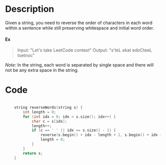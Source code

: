 # Description

Given a string, you need to reverse the order of characters in each word within a sentence while still preserving whitespace and initial word order.

#### Ex

>Input: "Let's take LeetCode contest"
>Output: "s'teL ekat edoCteeL tsetnoc"

*Note:*  In the string, each word is separated by single space and there will not be any extra space in the string.


# Code

```c++

    string reverseWords(string s) {
        int length = 0;
        for (int idx = 0; idx < s.size(); idx++) {
            char c = s[idx];
            length++;
            if (c == ' ' || idx == s.size() - 1) {
                reverse(s.begin() + idx - length + 1, s.begin() + idx + (idx == s.size() - 1 ? 1 : 0));
                length = 0;
            }
        }
        return s;
    }

```
